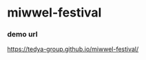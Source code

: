 # miwwel-festival


### demo url
<a target="__blank" href="https://tedya-group.github.io/miwwel-festival/">https://tedya-group.github.io/miwwel-festival/</a>